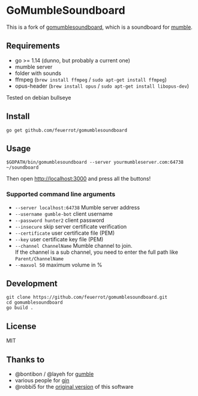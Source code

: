 # GoMumbleSoundboard
This is a fork of [gomumblesoundboard](https://github.com/robbi5/gomumblesoundboard), which is a soundboard for [mumble](https://www.mumble.info/).

## Requirements
* go >= 1.14 (dunno, but probably a current one)
* mumble server
* folder with sounds
* ffmpeg (`brew install ffmpeg` / `sudo apt-get install ffmpeg`)
* opus-header (`brew install opus` / `sudo apt-get install libopus-dev`)

Tested on debian bullseye

## Install
```
go get github.com/feuerrot/gomumblesoundboard
```

## Usage
```
$GOPATH/bin/gomumblesoundboard --server yourmumbleserver.com:64738 ~/soundboard
```

Then open [http://localhost:3000](http://localhost:3000) and press all the buttons!

### Supported command line arguments
* `--server localhost:64738` Mumble server address
* `--username gumble-bot` client username
* `--password hunter2` client password
* `--insecure` skip server certificate verification
* `--certificate` user certificate file (PEM)
* `--key` user certificate key file (PEM)
* `--channel ChannelName` Mumble channel to join.  
  If the channel is a sub channel, you need to enter the full path like `Parent/ChannelName`
* `--maxvol 50` maximum volume in %

## Development
```
git clone https://github.com/feuerrot/gomumblesoundboard.git
cd gomumblesoundboard
go build .
```

## License
MIT

## Thanks to
* @bontibon / @layeh for [gumble](https://github.com/layeh/gumble)
* various people for [gin](https://github.com/gin-gonic/gin)
* @robbi5 for the [original version](https://github.com/robbi5/gomumblesoundboard) of this software
